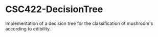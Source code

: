 # CSC422-DecisionTree
Implementation of a decision tree for the classification of mushroom's according to edibility. 
